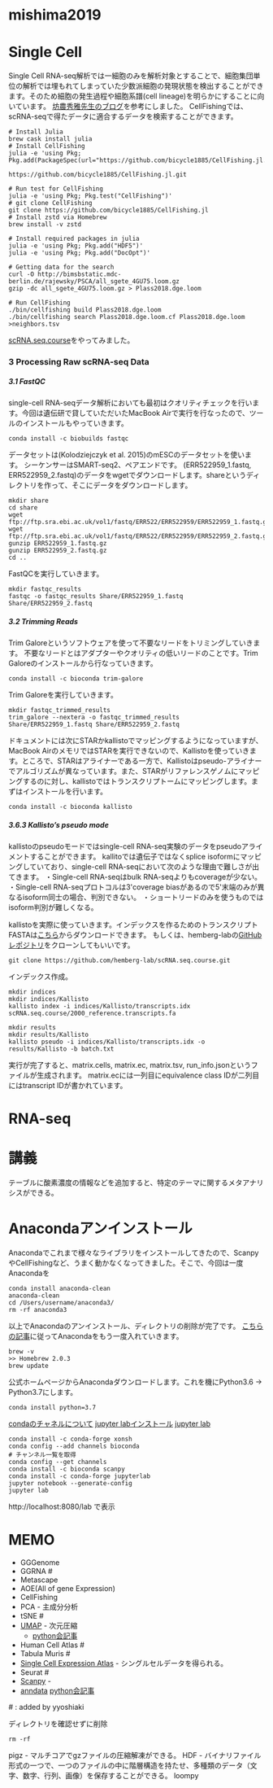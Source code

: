 # mishima2019


# Single Cell
Single Cell RNA-seq解析では一細胞のみを解析対象とすることで、細胞集団単位の解析では埋もれてしまっていた少数派細胞の発現状態を検出することができます。そのため細胞の発生過程や細胞系譜(cell lineage)を明らかにすることに向いています。
<a href="https://bonohu.github.io/cellfishing.html">坊農秀雅先生のブログ</a>を参考にしました。
CellFishingでは、scRNA-seqで得たデータに適合するデータを検索することができます。

```
# Install Julia
brew cask install julia
# Install CellFishing
julia -e 'using Pkg; Pkg.add(PackageSpec(url="https://github.com/bicycle1885/CellFishing.jl.git"))'

https://github.com/bicycle1885/CellFishing.jl.git

# Run test for CellFishing
julia -e 'using Pkg; Pkg.test("CellFishing")'
# git clone CellFishing
git clone https://github.com/bicycle1885/CellFishing.jl
# Install zstd via Homebrew
brew install -v zstd

# Install required packages in julia
julia -e 'using Pkg; Pkg.add("HDF5")'
julia -e 'using Pkg; Pkg.add("DocOpt")'

# Getting data for the search
curl -O http://bimsbstatic.mdc-berlin.de/rajewsky/PSCA/all_sgete_4GU75.loom.gz
gzip -dc all_sgete_4GU75.loom.gz > Plass2018.dge.loom

# Run CellFishing
./bin/cellfishing build Plass2018.dge.loom
./bin/cellfishing search Plass2018.dge.loom.cf Plass2018.dge.loom >neighbors.tsv

```

<a href = "https://hemberg-lab.github.io/scRNA.seq.course/index.html">scRNA.seq.course</a>をやってみました。

### 3 Processing Raw scRNA-seq Data

##### 3.1 FastQC
single-cell RNA-seqデータ解析においても最初はクオリティチェックを行います。今回は遺伝研で貸していただいたMacBook Airで実行を行なったので、ツールのインストールもやっていきます。
```
conda install -c biobuilds fastqc
```
データセットは(Kolodziejczyk et al. 2015)のmESCのデータセットを使います。
シーケンサーはSMART-seq2、ペアエンドです。
(ERR522959_1.fastq, ERR522959_2.fastq)のデータをwgetでダウンロードします。shareというディレクトリを作って、そこにデータをダウンロードします。

```
mkdir share
cd share
wget ftp://ftp.sra.ebi.ac.uk/vol1/fastq/ERR522/ERR522959/ERR522959_1.fastq.gz
wget ftp://ftp.sra.ebi.ac.uk/vol1/fastq/ERR522/ERR522959/ERR522959_2.fastq.gz
gunzip ERR522959_1.fastq.gz
gunzip ERR522959_2.fastq.gz
cd ..
```

FastQCを実行していきます。
```
mkdir fastqc_results
fastqc -o fastqc_results Share/ERR522959_1.fastq Share/ERR522959_2.fastq
```

##### 3.2 Trimming Reads
Trim Galoreというソフトウェアを使って不要なリードをトリミングしていきます。
不要なリードとはアダプターやクオリティの低いリードのことです。Trim Galoreのインストールから行なっていきます。
```
conda install -c bioconda trim-galore
```
Trim Galoreを実行していきます。
```
mkdir fastqc_trimmed_results
trim_galore --nextera -o fastqc_trimmed_results Share/ERR522959_1.fastq Share/ERR522959_2.fastq
```
ドキュメントには次にSTARかkallistoでマッピングするようになっていますが、MacBook AirのメモリではSTARを実行できないので、Kallistoを使っていきます。ところで、STARはアライナーである一方で、Kallistoはpseudo-アライナーでアルゴリズムが異なっています。また、STARがリファレンスゲノムにマッピングするのに対し、kallistoではトランスクリプトームにマッピングします。まずはインストールを行います。
```
conda install -c bioconda kallisto
```
##### 3.6.3 Kallisto’s pseudo mode
kallistoのpseudoモードではsingle-cell RNA-seq実験のデータをpseudoアライメントすることができます。
kallitoでは遺伝子ではなくsplice isoformにマッピングしていており、single-cell RNA-seqにおいて次のような理由で難しさが出てきます。
・Single-cell RNA-seqはbulk RNA-seqよりもcoverageが少ない。
・Single-cell RNA-seqプロトコルは3'coverage biasがあるので5'末端のみが異なるisoform同士の場合、判別できない。
・ショートリードのみを使うものではisoform判別が難しくなる。

kallistoを実際に使っていきます。インデックスを作るためのトランスクリプトFASTAは<a href="https://github.com/hemberg-lab/scRNA.seq.course/blob/master/2000_reference.transcripts.fa">こちら</a>からダウンロードできます。
もしくは、hemberg-labの<a href="https://github.com/hemberg-lab/scRNA.seq.course.git">GitHubレポジトリ</a>をクローンしてもいいです。
```
git clone https://github.com/hemberg-lab/scRNA.seq.course.git
```
インデックス作成。
```
mkdir indices
mkdir indices/Kallisto
kallisto index -i indices/Kallisto/transcripts.idx scRNA.seq.course/2000_reference.transcripts.fa
```


```
mkdir results
mkdir results/Kallisto
kallisto pseudo -i indices/Kallisto/transcripts.idx -o results/Kallisto -b batch.txt
```
実行が完了すると、matrix.cells, matrix.ec, matrix.tsv, run_info.jsonというファイルが生成されます。
matrix.ecには一列目にequivalence class IDが二列目にはtranscript IDが書かれています。


# RNA-seq



# 講義
テーブルに酸素濃度の情報などを追加すると、特定のテーマに関するメタアナリシスができる。


# Anacondaアンインストール
Anacondaでこれまで様々なライブラリをインストールしてきたので、ScanpyやCellFishingなど、うまく動かなくなってきました。そこで、今回は一度Anacondaを

```
conda install anaconda-clean
anaconda-clean
cd /Users/username/anaconda3/
rm -rf anaconda3
```

以上でAnacondaのアンインストール、ディレクトリの削除が完了です。
[こちらの記事](https://qiita.com/neet-AI/items/54f675dbcc1a0a513882)に従ってAnacondaをもう一度入れていきます。
```
brew -v
>> Homebrew 2.0.3
brew update
```
公式ホームページからAnacondaダウンロードします。これを機にPython3.6 -> Python3.7にします。
```
conda install python=3.7
```
[condaのチャネルについて](https://qiita.com/yuj/items/8ce25959427ea97d373b)
[jupyter labインストール](https://qiita.com/taka4sato/items/378782763dec3dacb1ee)
[jupyter lab](https://qiita.com/xshirade/items/ca65133aed51d40b5300)
```
conda install -c conda-forge xonsh
conda config --add channels bioconda
# チャンネル一覧を取得
conda config --get channels
conda install -c bioconda scanpy
conda install -c conda-forge jupyterlab
jupyter notebook --generate-config
jupyter lab
```
http://localhost:8080/lab
で表示



# MEMO
- GGGenome
- GGRNA \#
- Metascape
- AOE(All of gene Expression)
- CellFishing
- PCA - 主成分分析
- tSNE \#
- [UMAP](https://umap-learn.readthedocs.io/en/latest/clustering.html) - 次元圧縮
  - [python会記事](https://pythonoum.wordpress.com/2018/09/15/%E8%B6%85%E9%AB%98%E9%80%9F%E6%AC%A1%E5%85%83%E5%9C%A7%E7%B8%AE%E3%82%A2%E3%83%AB%E3%82%B3%E3%82%99%E3%83%AA%E3%82%B9%E3%82%99%E3%83%A0umap/)
- Human Cell Atlas \#
- Tabula Muris \#
- [Single Cell Expression Atlas](https://www.ebi.ac.uk/gxa/sc/home) - シングルセルデータを得られる。
- Seurat \#
- [Scanpy](https://scanpy-tutorials.readthedocs.io/en/latest/pbmc3k.html) -
- [anndata](https://anndata.readthedocs.io/en/latest/#)
[python会記事](https://github.com/yyoshiaki/mishima_gassyuku/blob/master/csv2loom/scanpy.ipynb)

\# : added by yyoshiaki

ディレクトリを確認せずに削除
```
rm -rf
```
pigz - マルチコアでgzファイルの圧縮解凍ができる。
HDF - バイナリファイル形式の一つで、一つのファイルの中に階層構造を持たせ、多種類のデータ（文字、数字、行列、画像）を保存することができる。
loompy

